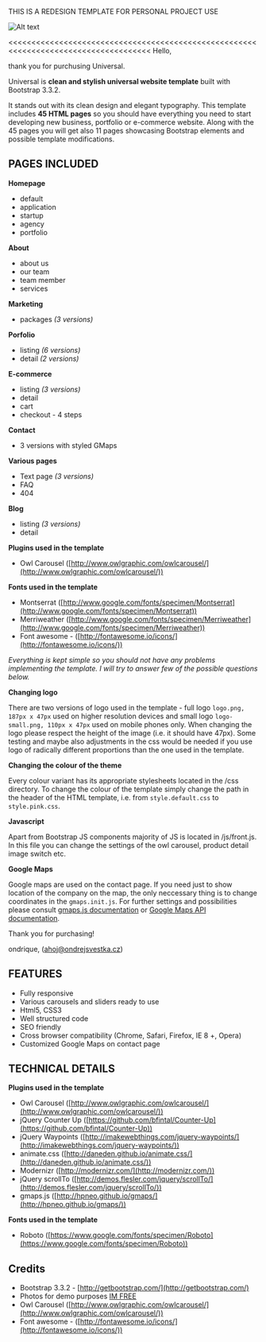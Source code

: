 THIS IS A REDESIGN TEMPLATE FOR PERSONAL PROJECT USE

![Alt text](../OliviaChou/Desktop/HackthonNTU_2015/SCREESHOT.png?raw=true "Optional Title")



<<<<<<<<<<<<<<<<<<<<<<<<<<<<<<<<<<<<<<<<<<<<<<<<<<<<<<<<<<<<<<<<<<<<<<<<<<<<<<<<<<<<<
Hello,

thank you for purchusing Universal. 

Universal is **clean and stylish universal website template** built with Bootstrap 3.3.2. 

It stands out with its clean design and elegant typography. This template includes **45 HTML pages** so you should have everything you need to start developing new business, portfolio or e-commerce website. Along with the 45 pages you will get also 11 pages showcasing Bootstrap elements and possible template modifications.

## PAGES INCLUDED ##

**Homepage**

- default
- application
- startup
- agency
- portfolio

**About**

- about us
- our team
- team member
- services

**Marketing**

- packages *(3 versions)*

**Porfolio**

- listing *(6 versions)*
- detail *(2 versions)*

**E-commerce**

- listing *(3 versions)*
- detail 
- cart
- checkout - 4 steps

**Contact**

- 3 versions with styled GMaps

**Various pages**

- Text page *(3 versions)*
- FAQ
- 404

**Blog**

- listing *(3 versions)*
- detail 

**Plugins used in the template**

- Owl Carousel ([http://www.owlgraphic.com/owlcarousel/](http://www.owlgraphic.com/owlcarousel/))


**Fonts used in the template**

- Montserrat ([http://www.google.com/fonts/specimen/Montserrat](http://www.google.com/fonts/specimen/Montserrat))
- Merriweather ([http://www.google.com/fonts/specimen/Merriweather](http://www.google.com/fonts/specimen/Merriweather))
- Font awesome - ([http://fontawesome.io/icons/](http://fontawesome.io/icons/))



*Everything is kept simple so you should not have any problems implementing the template. I will try to answer few of the possible questions below.*

**Changing logo**

There are two versions of logo used in the template - full logo `logo.png, 187px x 47px` used on higher resolution devices and small logo `logo-small.png, 110px x 47px` used on mobile phones only. When changing the logo please respect the height of the image (i.e. it should have 47px). Some testing and maybe also adjustments in the css would be needed if you use logo of radically different proportions than the one used in the template. 


**Changing the colour of the theme**

Every colour variant has its appropriate stylesheets located in the /css directory. To change the colour of the template simply change the path in the header of the HTML template, i.e. from `style.default.css` to `style.pink.css`.

**Javascript**

Apart from Bootstrap JS components majority of JS is located in /js/front.js. In this file you can change the settings of the owl carousel, product detail image switch etc. 

**Google Maps**

Google maps are used on the contact page. If you need just to show location of the company on the map, the only neccessary thing is to change coordinates in the `gmaps.init.js`. For further settings and possibilities please consult [gmaps.js documentation](http://hpneo.github.io/gmaps/) or [Google Maps API documentation](https://developers.google.com/maps/documentation/javascript/).

Thank you for purchasing!

ondrique, (ahoj@ondrejsvestka.cz)

## FEATURES ##

- Fully responsive
- Various carousels and sliders ready to use
- Html5, CSS3 
- Well structured code
- SEO friendly
- Cross browser compatibility (Chrome, Safari, Firefox, IE 8 +, Opera)
- Customized Google Maps on contact page

## TECHNICAL DETAILS ##


**Plugins used in the template**

- Owl Carousel ([http://www.owlgraphic.com/owlcarousel/](http://www.owlgraphic.com/owlcarousel/))
- jQuery Counter Up ([https://github.com/bfintal/Counter-Up](https://github.com/bfintal/Counter-Up))
- jQuery Waypoints ([http://imakewebthings.com/jquery-waypoints/](http://imakewebthings.com/jquery-waypoints/))
- animate.css ([http://daneden.github.io/animate.css/](http://daneden.github.io/animate.css/))
- Modernizr ([http://modernizr.com/](http://modernizr.com/)) 
- jQuery scrollTo ([http://demos.flesler.com/jquery/scrollTo/](http://demos.flesler.com/jquery/scrollTo/))
- gmaps.js ([http://hpneo.github.io/gmaps/](http://hpneo.github.io/gmaps/))

**Fonts used in the template**

- Roboto ([https://www.google.com/fonts/specimen/Roboto](https://www.google.com/fonts/specimen/Roboto))

## Credits ##

- Bootstrap 3.3.2 - [http://getbootstrap.com/](http://getbootstrap.com/)
- Photos for demo purposes [IM FREE](http://www.imcreator.com/free)
- Owl Carousel ([http://www.owlgraphic.com/owlcarousel/](http://www.owlgraphic.com/owlcarousel/))
- Font awesome - ([http://fontawesome.io/icons/](http://fontawesome.io/icons/))








